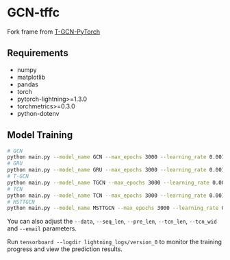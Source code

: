 # GCN-tffc

Fork frame from [T-GCN-PyTorch](https://img.shields.io/github/stars/martinwhl/T-GCN-PyTorch)

## Requirements

* numpy
* matplotlib
* pandas
* torch
* pytorch-lightning>=1.3.0
* torchmetrics>=0.3.0
* python-dotenv

## Model Training

```bash
# GCN
python main.py --model_name GCN --max_epochs 3000 --learning_rate 0.001 --weight_decay 0 --batch_size 64 --hidden_dim 100 --settings supervised --gpus 1 --pre_len 1
# GRU
python main.py --model_name GRU --max_epochs 3000 --learning_rate 0.001 --weight_decay 1.5e-3 --batch_size 64 --hidden_dim 100 --settings supervised --gpus 1 --pre_len 1
# T-GCN
python main.py --model_name TGCN --max_epochs 3000 --learning_rate 0.001 --weight_decay 0 --batch_size 32 --hidden_dim 64 --loss mse_with_regularizer --settings supervised --gpus 1 --pre_len 1
# TCN
python main.py --model_name TCN --max_epochs 3000 --learning_rate 0.001 --weight_decay 0 --batch_size 32 --hidden_dim 64 --loss mse --settings supervised --gpus 1 --pre_len 1
# MSTTGCN
python main.py --model_name MSTTGCN --max_epochs 3000 --learning_rate 0.001 --weight_decay 0 --batch_size 32 --hidden_dim 64 --loss mse --settings supervised --gpus 1 --pre_len 1
```

You can also adjust the `--data`, `--seq_len`, `--pre_len`, `--tcn_len`, `--tcn_wid` and  `--email`  parameters.

Run `tensorboard --logdir lightning_logs/version_0` to monitor the training progress and view the prediction results.
